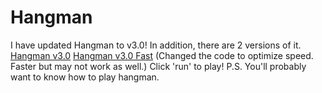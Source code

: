 # Hangman
I have updated Hangman to v3.0!
In addition, there are 2 versions of it.
[Hangman v3.0](https://onlinegdb.com/JjgjaoAlk)
[Hangman v3.0 Fast](https://onlinegdb.com/_z-QqIswX) (Changed the code to optimize speed. Faster but may not work as well.)
Click 'run' to play!
P.S. You'll probably want to know how to play hangman.

